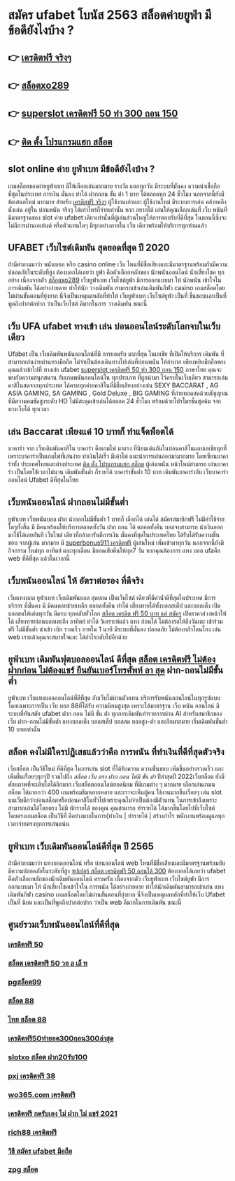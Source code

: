 # สมัคร ufabet โบนัส 2563 สล็อตค่ายยูฟ่า มีข้อดียังไงบ้าง ?

## 👉 [เครดิตฟรี จริงๆ](https://mabet.net/register/)
## 👉 [สล็อตxo289](https://bio.link/tisawago)
## 👉 [superslot เครดิตฟรี 50 ทำ 300 ถอน 150](https://mabet.net/pg-slot-credit-free/)
## 👉 [ติด ตั้ง โปรแกรมแฮก สล็อต](https://member.mabet.net/?action=login)

##  slot online ค่าย ยูฟ่าเบท มีข้อดียังไงบ้าง ?

 เกมสล็อตของค่ายยูฟ่าเบท  มีให้เลือกเล่นมากมาย  รางวัล  แตกทุกวัน มีระบบที่มั่นคง  ความน่าเชื่อถือ ที่สุดในประเทศ การเงิน มั่นคง  ทำได้  ฝากถอน ขั้น ต่ํา 1 บาท ได้ตลอดทุก 24 ชั่วโมง นอกจากนี้ยังมี ข้อเสนอใหม่ มากมาย สำหรับ [เครดิตฟรี จริงๆ](https://bio.link/tisawago) ผู้ใช้งานเก่าและ ผู้ใช้งานใหม่ มีระบบการเล่น  คล้ายคลึง  นั่งเล่น อยู่ใน บ่อนพนัน จริงๆ ได้เท่าไหร่ก็จ่ายเท่านั้น หาก อยากได้ เล่นให้คุณเลือกเล่นที่ เว็บ พนันที่มีมาตรฐานของ slot ค่าย ufabet เดียวเท่านั้นที่ผู้เล่นส่วนใหญ่ให้การตอบรับที่ดีที่สุด ในตอนนี้ซึ่งจะไม่มีการผ่านเอเย่นต์ หรือตัวแทนใดๆ มีทุกอย่างภายใน เว็บ เดียวพร้อมให้บริการทุกท่านแล้ว


## UFABET เว็บไซต์เดิมพัน สุดยอดที่สุด ปี 2020

ถ้ามีคำถามมาว่า  พนันบอล   หรือ  casino online    เว็บ ไหนที่มีชื่อเสียงและมีมาตรฐานพร้อมกับมีความปลอดภัยในระดับที่สูง ต้องบอกได้เลยว่า  ยูฟ่า คือตัวเลือกหลักของ นักพนันออนไลน์ นักเสี่ยงโชค  ทุกอย่าง  เนื่องจากตัว [สล็อตxo289](https://mabet.net/pg-slot-credit-free/) เว็บยูฟ่าเบท เว็บไซต์ยูฟ่า มีการออกแบบมา ให้ นักพนัน เข้าใจในการเดิมพัน ได้อย่างง่ายดาย ทำให้นัก วางเดิมพัน สามารถเข้าเล่นเดิมพันกีฬา   casino   เกมสล็อตโดยไม่ผ่านขั้นตอนที่ยุ่งยาก นี่จึงเป็นเหตุผลหลักที่ทำให้ เว็บยูฟ่าเบท เว็บไซต์ยูฟ่า เป็นที่ ชื่นชอบและเป็นที่พูดถึงปากต่อปาก ว่าเป็นเว็บไซต์    ดีมากในการ วางเดิมพัน   ขณะนี้ 


## เว็บ UFA ufabet ทางเข้า  เล่น บ่อนออนไลน์ระดับโลกจบในเว็บเดียว 

Ufabet เป็น เว็บเดิมพันพนันออนไลน์ที่มี การยอมรับ มากที่สุด ในเอเชีย  ที่เปิดให้บริการ เดิมพัน ที่สามารถเล่นง่ายผ่านทางมือถือ ไม่จำเป็นต้องเดินทางไปเล่นที่บ่อนพนัน ให้ลำบาก เพียงหยิบมือถือของคุณแล้วเข้าไปที่ ทางเข้า ufabet [superslot เครดิตฟรี 50 ทำ 300 ถอน 150](https://member.mabet.net/?action=login) ภาษาไทย คุณจะพบกับความสนุกสนาน  กับเกมพนันออนไลน์ใน ทุกประเภท  ที่ถูกนำมา ไว้ครบในเว็บเดียว  สามารถเล่นคาสิโนสดจากทุกประเทศ ได้ครบทุกค่ายคาสิโนที่มีชื่อเสียงอย่างเช่น  SEXY BACCARAT , AG ASIA GAMING, SA GAMING , Gold Deluxe , BIG GAMING ที่ถ่ายทอดสดด้วยสัญญาณที่มีความคมชัดสูงระดับ HD ไม่มีสะดุดเข้าเล่นได้ตลอด 24 ชั่วโมง พร้อมด้วยโปรโมรชั่นสุดค้ม จากทางเว็บได้ ทุกเวลา 


## เล่น Baccarat  เพียงแค่ 10 บาทก็ ทำแจ็คพ็อตได้

 บาคาร่า จาก  เว็บเดิมพันคาสิโน บาคาร่า คือเกมไพ่  มาแรง  ที่นิยมเล่นกันในบ่อนคาสิโนแถบเอเชียทุกที่  เพราะบาคาร่าเป็นเกมไพ่ที่เล่นง่าย ทำเงินได้เร็ว มีเค้าไพ่   แนะนำการเล่นออกมามากมาย โดยเซียนบาคาร่าทั้ง ประเทศไทยและต่างประเทศ [ติด ตั้ง โปรแกรมแฮก สล็อต](https://mabet.net/)  ผู้เล่นพนัน หน้าใหม่สามารถ เล่นบาคาร่า เป็นโดยใช้เวลาไม่นาน เดิมพันขั้นต่ำ ก็รวยได้ บาคาร่าขั้นต่ำ 10 บาท เดิมพันบาคาร่ากับ เว็บบาคาร่าออนไลน์ Ufabet  ดีที่สุดในไทย


## เว็บพนันออนไลน์   ฝากถอนไม่มีขั้นต่ำ 

ยูฟ่าเบท  เว็บพนันบอล ฝาก   นำออกไม่มีขั้นต่ำ   1 บาทก็ เลือกได้ เล่นได้ สมัครสมาชิกฟรี ไม่มีค่าใช้จ่ายใดๆทั้งสิ้น มี มีคนพร้อมให้บริการตลอดทั้งวัน ฝาก  ถอน ได้ ตลอดทั้งคืน บอลจบสามารถ  นำเงินออกมาใช้ได้เลยทันที เว็บไซต์ เดียวที่กล้าการันตีการเงิน มั่นคงที่สุดในประเทศไทย ได้รับได้รับความชื่นชอบ จากผู้เล่น มากมาย  มี [superbonus911 เครดิตฟรี](https://mabet.net/credit-free-new/) ผู้เล่นใหม่  เพิ่มเข้ามาทุกวัน นอกจากนี้ยังมีกิจกรรม ใหม่ทุก อาทิตย์ และทุกเดือน มียอดเสียคืนให้ทุก7 วัน   หากคุณต้องการ แทง บอล  ufaคือ web ที่ดีที่สุด แล้วในเวลานี้ 

##  เว็บพนันออนไลน์  ให้ อัตราต่อรอง ที่ดีจริง 

เว็บแทงบอล  ยูฟ่าเบท   เว็บเดิมพันบอล สุดยอด เป็นเว็บไซต์ เดียวที่มีค่าน้ำดีที่สุดในประเทศ มีการบริการ ที่มั่นคง มี มีคนคอยช่วยเหลือ ตลอดทั้งคืน   ทำได้  เสี่ยงทายได้ทั้งบอลสเต็ป  และบอลเต็ง  เปิดบอลสดให้เล่นทุกวัน มีครบ ทุกคลับทั่วโลก [สล็อต เครดิต ฟรี 50 บาท แค่ สมัคร](https://mabet.net/20-free-100/) เปิดราคาล่วงหน้าให้ได้ เสี่ยงทายก่อนบอลเตะถึง  อาทิตย์  ทำได้ วิเคราะห์แล้ว แทง ก่อนได้ ไม่ต้องรอให้ถึงวันเตะ  เข้าร่วมฟรี ไม่มีขั้นต่ำ    นำเข้า   เบิก  รวดเร็ว ภายใน 1 นาที มีระบบที่มั่นคง ปลอดภัย ไม่ต้องกลัวโดนโกง เล่น web เราแล้วคุณจะสบายใจและ ได้กำไรกลับไปอีกด้วย

## ยูฟ่าเบท  เดิมพันฟุตบอลออนไลน์ ดีที่สุด [สล็อต เครดิตฟรี ไม่ต้องฝากก่อน ไม่ต้องแชร์ ยืนยันเบอร์โทรศัพท์ ลา สุด](https://mabet.net/credit-free-50/) ฝาก-ถอนไม่มีขั้นต่ำ

ยูฟ่าเบท เว็บแทงบอลออนไลน์ที่ดีที่สุด กับเว็บไม่ผ่านตัวแทน  บริการรับพนันออนไลน์ในทุกรูปแบบ โดยเฉพาะการเป็น เว็บ บอล 88ที่ได้รับ ความนิยมสูงสุด เพราะได้มาตรฐาน เว็บ พนัน ออนไลน์ มีระบบที่ทันสมัย ufabet ฝาก ถอน ไม่มี ขั้น ต่ํา ทุกการเดิมพันทำรายการผ่าน AI สำหรับสมาชิกของเว็บ ฝาก-ถอนไม่มีขั้นต่ำ แทงบอลเต็ง บอลสเต็ป บอลสด บอลสูง-ต่ำ และอีกมากมาย เริ่มเดิมพันขั้นต่ำ 10 บาทเท่านั้น


## สล็อต  คงไม่มีใครปฏิเสธแล้วว่าคือ การพนัน ที่ทำเงินที่ดีที่สุดตัวจริง

เว็บสล็อต เป็นวิธีใหม่  ที่ดีที่สุด ในการเล่น slot ที่ได้รับความ ความชื่นชอบ เพิ่มขึ้นอย่างรวดเร็ว และเพิ่มขึ้นเรื่อยๆทุกๆปี รวมไปถึง *สล็อต เว็บ ตรง ฝาก ถอน ไม่มี ขั้น ต่ํา* ปีล่าสุดปี 2022เว็บสล็อต  ยังมีศักยภาพที่จะเติบโตได้อีกมาก เว็บสล็อตออนไลน์ยอดนิยม ที่มีเกมต่าง ๆ มากมาย เลือกเล่นเกมน สล็อต ได้มากกว่า 400 เกมพร้อมธีมหลากหลาย และเราจะเห็นผู้คน ใช้งานมากขึ้นเรื่อยๆ เล่น slot บนเว็บดีกว่าบ่อนสล็อตหรือบ่อนคาสิโนทั่วไปเพราะคุณไม่จำเป็นต้องมีตัวแทน ในการเข้าถึงเพราะสามารถเล่นได้โดยตรง ไม่มี หักรายได้ ของคุณ คุณสามารถ ทำรายได้ ได้มากขึ้นโดยไปที่เว็บไซต์โดยตรงเกมสล็อต เป็นวิธีที่ ดีอย่างมากในการ{ทำเงิน | ทำรายได้ | สร้างกำไร พนักงานพร้อมดูแลทุกเวลาจ่ายตรงทุกการเล่นแน่น

## ยูฟ่าเบท  เว็บเดิมพันออนไลน์ดีที่สุด ปี 2565 

ถ้ามีคำถามมาว่า แทงบอลออนไลน์  หรือ  บ่อนออนไลน์ web ไหนที่มีชื่อเสียงและมีมาตรฐานพร้อมกับมีความปลอดภัยในระดับที่สูง [ซุปเปอร์ สล็อต เครดิตฟรี 50 ถอนได้ 300](https://mabet.net/credit-free-100/) ต้องบอกได้เลยว่า  ufabet  คือตัวเลือกหลักของนักเดิมพันออนไลน์   ครบครัน เนื่องจากตัว เว็บยูฟ่าเบท เว็บไซต์ยูฟ่า มีการออกแบบมา ให้ นักเสี่ยงโชคเข้าใจใน การพนัน ได้อย่างง่ายดาย ทำให้นักเดิมพันสามารถเข้าเล่น แทงเดิมพันกีฬา  casino   เกมสล็อตโดยไม่ผ่านขั้นตอนที่ยุ่งยาก นี่จึงเป็นเหตุผลหลักที่ทำให้เว็บ Ufabet  เป็นที่ นิยม และเป็นที่พูดถึงปากต่อปาก ว่าเป็น web    ดีมากในการเดิมพัน  ขณะนี้ 


## ศูนย์รวมเว็บพนันออนไลน์ที่ดีที่สุด

### [เครดิตฟรี 50](https://atom.io/themes/สล็อตเว็บแม่%20MABET.net%20m98%20เครดิตฟรี%20008%20สล็อต%20สล็อตแตกหนัก%2020รับ100)
### [สล็อต เครดิตฟรี 50 วอ ล เล็ ท](https://atom.io/themes/สล็อตเว็บแม่%20MABET.net%20spinix%20เครดิตฟรี%20008%20สล็อต%20สล็อตแตกหนัก%2020รับ100)
### [pgสล็อต99](https://atom.io/themes/สล็อตเว็บแม่%20MABET.net%20y9%20สล็อต%20008%20สล็อต%20สล็อตแตกหนัก%2020รับ100)
### [สล็อต 88](https://atom.io/themes/สล็อตเว็บแม่%20MABET.net%20wow%20slot%20666เครดิตฟรี%20008%20สล็อต%20สล็อตแตกหนัก%2020รับ100)
### [ไทย สล็อต 88](https://atom.io/themes/สล็อตเว็บแม่%20MABET.net%20ติด%20ตั้ง%20โปรแกรมแฮก%20สล็อต%20008%20สล็อต%20สล็อตแตกหนัก%2020รับ100)
### [เครดิตฟรี50ทํายอด300ถอน300ล่าสุด](https://atom.io/themes/สล็อตเว็บแม่%20MABET.net%20เครดิตฟรี%20100%20ไม่ต้องทำกิจกรรม%20008%20สล็อต%20สล็อตแตกหนัก%2020รับ100)
### [slotxo สล็อต ฝาก20รับ100](https://atom.io/themes/สล็อตเว็บแม่%20MABET.net%20ufa1234%20เครดิตฟรี%2050%20008%20สล็อต%20สล็อตแตกหนัก%2020รับ100)
### [pxj เครดิตฟรี 38](https://atom.io/themes/สล็อตเว็บแม่%20MABET.net%20สล็อต28%20008%20สล็อต%20สล็อตแตกหนัก%2020รับ100)
### [wo365.com เครดิตฟรี](https://atom.io/themes/สล็อตเว็บแม่%20MABET.net%20สล็อต%20เครดิตฟรี%20ไม่ต้องฝากก่อน%20ไม่ต้องแชร์%20ยืนยันเบอร์โทรศัพท์%20ล่าสุด%202021%20008%20สล็อต%20สล็อตแตกหนัก%2020รับ100)
### [เครดิตฟรี กดรับเอง ไม่ ฝาก ไม่ แชร์ 2021](https://atom.io/themes/สล็อตเว็บแม่%20MABET.net%20สล็อต%20ฝากขั้นต่ำ%201%20บาท%20008%20สล็อต%20สล็อตแตกหนัก%2020รับ100)
### [rich88 เครดิตฟรี](https://atom.io/themes/สล็อตเว็บแม่%20MABET.net%20สมัคร%20ufabet%20เว็บไหนดี%20008%20สล็อต%20สล็อตแตกหนัก%2020รับ100)
### [วิธี สมัคร ufabet มือถือ](https://atom.io/themes/สล็อตเว็บแม่%20MABET.net%20joker%20เครดิตฟรี%2050%20008%20สล็อต%20สล็อตแตกหนัก%2020รับ100)
### [zpg สล็อต](https://atom.io/themes/สล็อตเว็บแม่%20MABET.net%20pg%20เครดิตฟรี%20กดรับ%20เอง%20008%20สล็อต%20สล็อตแตกหนัก%2020รับ100)